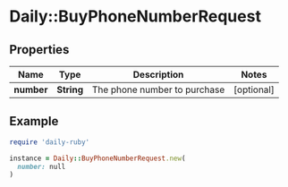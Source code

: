 # Daily::BuyPhoneNumberRequest

## Properties

| Name | Type | Description | Notes |
| ---- | ---- | ----------- | ----- |
| **number** | **String** | The phone number to purchase | [optional] |

## Example

```ruby
require 'daily-ruby'

instance = Daily::BuyPhoneNumberRequest.new(
  number: null
)
```

